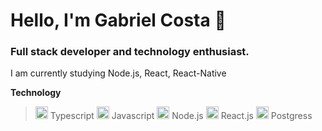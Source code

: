 # Hello, I'm Gabriel Costa 👋

### Full stack developer and technology enthusiast.

I am currently studying Node.js, React, React-Native

<b>Technology</b>

 > <img src="https://cdn.svgporn.com/logos/typescript-icon.svg" width="20px"> Typescript
 > <img src="https://cdn.svgporn.com/logos/javascript.svg" width="20px"> Javascript
 > <img src="https://cdn.svgporn.com/logos/nodejs-icon.svg" width="20px"> Node.js
 > <img src="https://cdn.svgporn.com/logos/react.svg" width="20px"> React.js
 > <img src="https://cdn.svgporn.com/logos/postgresql.svg" width="20px"> Postgress




